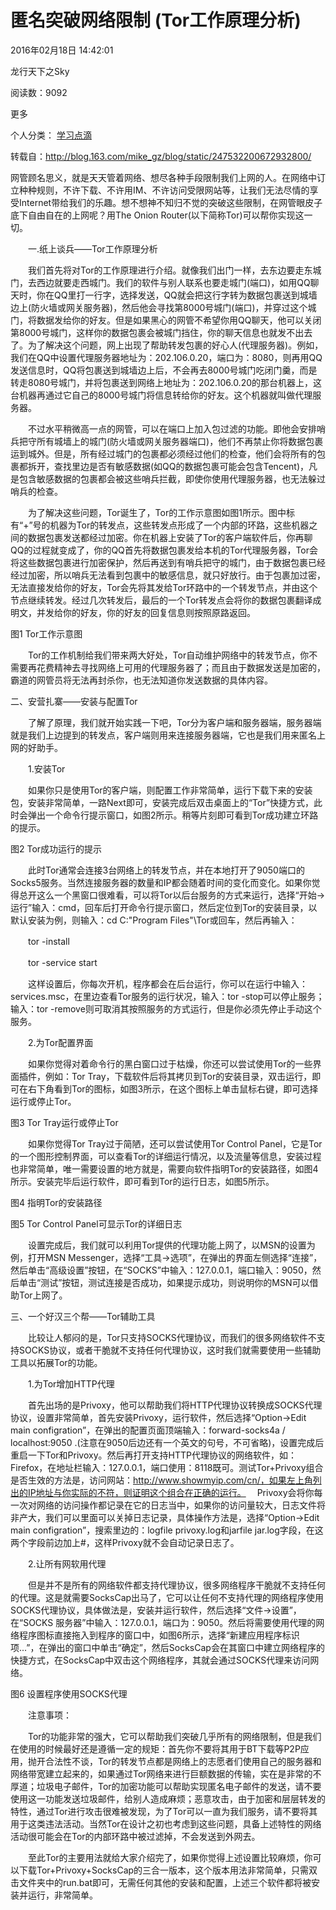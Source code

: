 # 匿名突破网络限制 (Tor工作原理分析)

2016年02月18日 14:42:01

 

龙行天下之Sky

 

阅读数：9092

更多

个人分类： [学习点滴](https://blog.csdn.net/sky101010ws/article/category/1432884)



转载自：http://blog.163.com/mike_gz/blog/static/247532200672932800/





网管顾名思义，就是天天管着网络、想尽各种手段限制我们上网的人。在网络中订立种种规则，不许下载、不许用IM、不许访问受限网站等，让我们无法尽情的享受Internet带给我们的乐趣。想不想神不知归不觉的突破这些限制，在网管眼皮子底下自由自在的上网呢？用The Onion Router(以下简称Tor)可以帮你实现这一切。

　　一.纸上谈兵——Tor工作原理分析

　　我们首先将对Tor的工作原理进行介绍。就像我们出门一样，去东边要走东城门，去西边就要走西城门。我们的软件与别人联系也要走城门(端口)，如用QQ聊天时，你在QQ里打一行字，选择发送，QQ就会把这行字转为数据包裹送到城墙边上(防火墙或网关服务器)，然后他会寻找第8000号城门(端口)，并穿过这个城门，将数据发给你的好友。但是如果黑心的网管不希望你用QQ聊天，他可以关闭第8000号城门，这样你的数据包裹会被城门挡住，你的聊天信息也就发不出去了。为了解决这个问题，网上出现了帮助转发包裹的好心人(代理服务器)。例如，我们在QQ中设置代理服务器地址为：202.106.0.20，端口为：8080，则再用QQ发送信息时，QQ将包裹送到城墙边上后，不会再去8000号城门吃闭门羹，而是转走8080号城门，并将包裹送到网络上地址为：202.106.0.20的那台机器上，这台机器再通过它自己的8000号城门将信息转给你的好友。这个机器就叫做代理服务器。

　　不过水平稍微高一点的网管，可以在端口上加入包过滤的功能。即他会安排哨兵把守所有城墙上的城门(防火墙或网关服务器端口)，他们不再禁止你将数据包裹运到城外。但是，所有经过城门的包裹都必须经过他们的检查，他们会将所有的包裹都拆开，查找里边是否有敏感数据(如QQ的数据包裹可能会包含Tencent)，凡是包含敏感数据的包裹都会被这些哨兵拦截，即使你使用代理服务器，也无法躲过哨兵的检查。

　　为了解决这些问题，Tor诞生了，Tor的工作示意图如图1所示。图中标有“+”号的机器为Tor的转发点，这些转发点形成了一个内部的环路，这些机器之间的数据包裹发送都经过加密。你在机器上安装了Tor的客户端软件后，你再聊QQ的过程就变成了，你的QQ首先将数据包裹发给本机的Tor代理服务器，Tor会将这些数据包裹进行加密保护，然后再送到有哨兵把守的城门，由于数据包裹已经经过加密，所以哨兵无法看到包裹中的敏感信息，就只好放行。由于包裹加过密，无法直接发给你的好友，Tor会先将其发给Tor环路中的一个转发节点，并由这个节点继续转发。经过几次转发后，最后的一个Tor转发点会将你的数据包裹翻译成明文，并发给你的好友，你的好友的回复信息则按照原路返回。



图1 Tor工作示意图

　　Tor的工作机制给我们带来两大好处，Tor自动维护网络中的转发节点，你不需要再花费精神去寻找网络上可用的代理服务器了；而且由于数据发送是加密的，霸道的网管员将无法再封杀你，也无法知道你发送数据的具体内容。

 二、安营扎寨——安装与配置Tor

　　了解了原理，我们就开始实践一下吧，Tor分为客户端和服务器端，服务器端就是我们上边提到的转发点，客户端则用来连接服务器端，它也是我们用来匿名上网的好助手。

　　1.安装Tor

 

　　如果你只是使用Tor的客户端，则配置工作非常简单，运行下载下来的安装包，安装非常简单，一路Next即可，安装完成后双击桌面上的“Tor”快捷方式，此时会弹出一个命令行提示窗口，如图2所示。稍等片刻即可看到Tor成功建立环路的提示。



图2 Tor成功运行的提示

　　此时Tor通常会连接3台网络上的转发节点，并在本地打开了9050端口的Socks5服务。当然连接服务器的数量和IP都会随着时间的变化而变化。如果你觉得总开这么一个黑窗口很难看，可以将Tor以后台服务的方式来运行，选择“开始→运行”输入：cmd，回车后打开命令行提示窗口，然后定位到Tor的安装目录，以默认安装为例，则输入：cd C:\"Program Files"\Tor或回车，然后再输入：

　　tor -install

　　tor -service start

　　这样设置后，你每次开机，程序都会在后台运行，你可以在运行中输入：services.msc，在里边查看Tor服务的运行状况，输入：tor -stop可以停止服务；输入：tor -remove则可取消其按照服务的方式运行，但是你必须先停止手动这个服务。

　　2.为Tor配置界面

 

　　如果你觉得对着命令行的黑白窗口过于枯燥，你还可以尝试使用Tor的一些界面插件，例如：Tor Tray，下载软件后将其拷贝到Tor的安装目录，双击运行，即可在右下角看到Tor的图标，如图3所示，在这个图标上单击鼠标右键，即可选择运行或停止Tor。



图3 Tor Tray运行或停止Tor

　　如果你觉得Tor Tray过于简陋，还可以尝试使用Tor Control Panel，它是Tor的一个图形控制界面，可以查看Tor的详细运行情况，以及流量等信息，安装过程也非常简单，唯一需要设置的地方就是，需要向软件指明Tor的安装路径，如图4所示。安装完毕后运行软件，即可看到Tor的运行日志，如图5所示。



图4 指明Tor的安装路径



图5 Tor Control Panel可显示Tor的详细日志

　　设置完成后，我们就可以利用Tor提供的代理功能上网了，以MSN的设置为例，打开MSN Messenger，选择“工具→选项”，在弹出的界面左侧选择“连接”，然后单击“高级设置”按钮，在“SOCKS”中输入：127.0.0.1，端口输入：9050，然后单击“测试”按钮，测试连接是否成功，如果提示成功，则说明你的MSN可以借助Tor上网了。

三、一个好汉三个帮——Tor辅助工具

　　比较让人郁闷的是，Tor只支持SOCKS代理协议，而我们的很多网络软件不支持SOCKS协议，或者干脆就不支持任何代理协议，这时我们就需要使用一些辅助工具以拓展Tor的功能。

　　1.为Tor增加HTTP代理

 

　　首先出场的是Privoxy，他可以帮助我们将HTTP代理协议转换成SOCKS代理协议，设置非常简单，首先安装Privoxy，运行软件，然后选择“Option→Edit main configration”，在弹出的配置页面顶端输入：forward-socks4a / localhost:9050 .(注意在9050后边还有一个英文的句号，不可省略)，设置完成后重启一下Tor和Privoxy。然后再打开支持HTTP代理协议的网络软件，如：Firefox，在地址栏输入：127.0.0.1，端口使用：8118既可。测试Tor+Privoxy组合是否生效的方法是，访问网站：http://www.showmyip.com/cn/，如果左上角列出的IP地址与你实际的不符，则证明这个组合在正确的运行。 　Privoxy会将你每一次对网络的访问操作都记录在它的日志当中，如果你的访问量较大，日志文件将非产大，我们可以里面可以关掉日志记录，具体操作方法是，选择“Option→Edit main configration”，搜索里边的：logfile privoxy.log和jarfile jar.log字段，在这两个字段前边加上#，这样Privoxy就不会自动记录日志了。

　　2.让所有网软用代理

 

　　但是并不是所有的网络软件都支持代理协议，很多网络程序干脆就不支持任何的代理。这是就需要SocksCap出马了，它可以让任何不支持代理的网络程序使用SOCKS代理协议，具体做法是，安装并运行软件，然后选择“文件→设置”，在“SOCKS 服务器”中输入：127.0.0.1，端口为：9050。然后将需要使用代理的网络程序图标直接拖入到程序的窗口中，如图6所示，选择“新建应用程序标识项...”，在弹出的窗口中单击“确定”，然后SocksCap会在其窗口中建立网络程序的快捷方式，在SocksCap中双击这个网络程序，其就会通过SOCKS代理来访问网络。



图6 设置程序使用SOCKS代理

　　注意事项：

 

　　Tor的功能非常的强大，它可以帮助我们突破几乎所有的网络限制，但是我们在使用的时候最好还是遵循一定的规矩：首先你不要将其用于BT下载等P2P应用，抛开合法性不谈，Tor的转发节点都是网络上的志愿者们使用自己的服务器和网络带宽建立起来的，如果通过Tor网络来进行巨额数据的传输，实在是非常的不厚道；垃圾电子邮件，Tor的加密功能可以帮助实现匿名电子邮件的发送，请不要使用这一功能发送垃圾邮件，给别人造成麻烦；恶意攻击，由于加密和层层转发的特性，通过Tor进行攻击很难被发现，为了Tor可以一直为我们服务，请不要将其用于这类违法活动。当然Tor在设计之初也考虑到这些问题，具备上述特性的网络活动很可能会在Tor的内部环路中被过滤掉，不会发送到外网去。

 

　　至此Tor的主要用法就给大家介绍完了，如果你觉得上述设置比较麻烦，你可以下载Tor+Privoxy+SocksCap的三合一版本，这个版本用法非常简单，只需双击文件夹中的run.bat即可，无需任何其他的安装和配置，上述三个软件都将被安装并运行，非常简单。